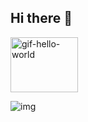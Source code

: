 ## Hi there 👋

<img width="108" height="88" alt="gif-hello-world" src="https://github.com/user-attachments/assets/3daf5ea9-a9c6-47dd-92cb-3fc449380f20" align="center" />  

![img](https://github-readme-stats.vercel.app/api/top-langs/?username=KrystinCWL)


<!--
**KrystinCWL/KrystinCWL** is a ✨ _special_ ✨ repository because its `README.md` (this file) appears on your GitHub profile.

Here are some ideas to get you started:

- 🔭 I’m currently working on ...
- 🌱 I’m currently learning ...
- 👯 I’m looking to collaborate on ...
- 🤔 I’m looking for help with ...
- 💬 Ask me about ...
- 📫 How to reach me: ...
- 😄 Pronouns: ...
- ⚡ Fun fact: ...
-->
